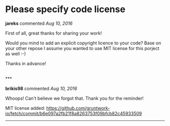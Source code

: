 # Please specify code license

**jareks** commented *Aug 10, 2016*

First of all, great thanks for sharing your work!

Would you mind to add an explicit copyright licence to your code? Base on your other repose I assume you wanted to use MIT license for this porject as well :-)

Thanks in advance!

<br />
***


**brikis98** commented *Aug 10, 2016*

Whoops! Can't believe we forgot that. Thank you for the reminder!

MIT license added: https://github.com/gruntwork-io/fetch/commit/b6e097a2fb21f8a8263753f09bfcb82c45933509

***

